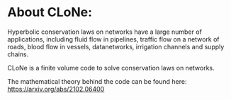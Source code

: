 # About CLoNe:

Hyperbolic conservation laws on networks have a large number of applications, including fluid flow in pipelines, traffic flow on a network of roads, blood flow in vessels, datanetworks, irrigation channels and supply chains.

CLoNe is a finite volume code to solve conservation laws on networks.

The mathematical theory behind the code can be found here: https://arxiv.org/abs/2102.06400
